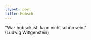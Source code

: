 ```yaml
---
layout: post
title: Hübsch
---
```


"Was hübsch ist, kann nicht schön sein."  
(Ludwig Wittgenstein) 
